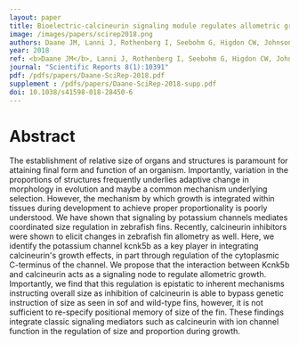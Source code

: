 ```yaml
---
layout: paper
title: Bioelectric-calcineurin signaling module regulates allometric growth and size of the zebrafish fin
image: /images/papers/scirep2018.png
authors: Daane JM, Lanni J, Rothenberg I, Seebohm G, Higdon CW, Johnson SL and Harris MP.
year: 2018
ref: <b>Daane JM</b>, Lanni J, Rothenberg I, Seebohm G, Higdon CW, Johnson SL and Harris MP. 2018. <i>Scientific Reports</i> 8(1):10391
journal: "Scientific Reports 8(1):10391"
pdf: /pdfs/papers/Daane-SciRep-2018.pdf
supplement : /pdfs/papers/Daane-SciRep-2018-supp.pdf
doi: 10.1038/s41598-018-28450-6
---
```


# Abstract
The establishment of relative size of organs and structures is paramount for attaining final form and function of an organism. Importantly, variation in the proportions of structures frequently underlies adaptive change in morphology in evolution and maybe a common mechanism underlying selection. However, the mechanism by which growth is integrated within tissues during development to achieve proper proportionality is poorly understood. We have shown that signaling by potassium channels mediates coordinated size regulation in zebrafish fins. Recently, calcineurin inhibitors were shown to elicit changes in zebrafish fin allometry as well. Here, we identify the potassium channel kcnk5b as a key player in integrating calcineurin's growth effects, in part through regulation of the cytoplasmic C-terminus of the channel. We propose that the interaction between Kcnk5b and calcineurin acts as a signaling node to regulate allometric growth. Importantly, we find that this regulation is epistatic to inherent mechanisms instructing overall size as inhibition of calcineurin is able to bypass genetic instruction of size as seen in sof and wild-type fins, however, it is not sufficient to re-specify positional memory of size of the fin. These findings integrate classic signaling mediators such as calcineurin with ion channel function in the regulation of size and proportion during growth.
